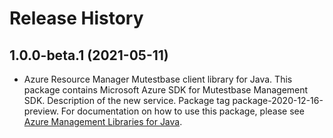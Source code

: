 # Release History

## 1.0.0-beta.1 (2021-05-11)

- Azure Resource Manager Mutestbase client library for Java. This package contains Microsoft Azure SDK for Mutestbase Management SDK. Description of the new service. Package tag package-2020-12-16-preview. For documentation on how to use this package, please see [Azure Management Libraries for Java](https://aka.ms/azsdk/java/mgmt).

